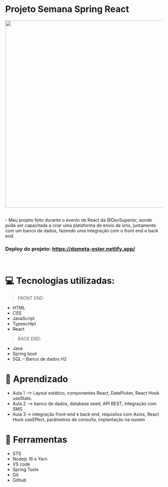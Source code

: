 # Projeto Semana Spring React

<p align="center">
   <img src="https://user-images.githubusercontent.com/97535906/189553082-ed76d7d1-ed04-4a44-bef1-6ec8a06766b1.png" width="600"/>
</p>

<br>
- Meu projeto feito durante o evento de React da @DevSuperior, aonde pude ser capacitada a criar uma plataforma de envio de sms, juntamente com um banco de dados, fazendo uma integração com o front end e back end.

### Deploy do projeto: https://dsmeta-ester.netlify.app/

<br>

# :computer: Tecnologias utilizadas:

> FRONT END:
- HTML
- CSS
- JavaScript
- Typescritpt
- React

> BACK END:
- Java
- Spring boot
- SQL – Banco de dados H2


# :pushpin: Aprendizado

- Aula 1 –> Layout estático, componentes React, DatePicker, React Hook useState.
- Aula 2 –> banco de dados, database seed, API REST, integração com SMS
- Aula 3 -> integração front-end e back end, requisitos com Axios, React Hook useEffect, parâmetros de consulta, implantação na nuvem


# :pushpin: Ferramentas
- STS
- Nodejs 16 e Yarn
- VS code
- Spring Tools
- Git
- Github


